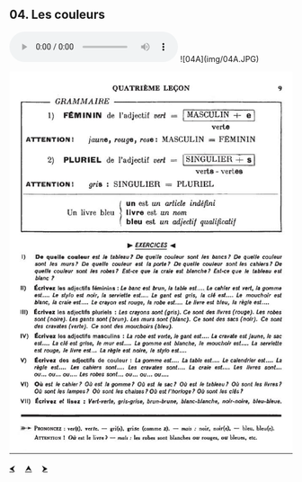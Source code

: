 ## 04. Les couleurs

  <audio controls>
    <source src="sound/04A.ogg"></source>
  </audio>
![04A](img/04A.JPG)

![04B](img/04B.JPG)

<p>
  <a href='03.html' title='Önceki sayfa'>⮜</a>&emsp;
  <a href='..' title='Ana sayfa'>⮝</a>&emsp;
  <a href='05.html' title='Sonraki sayfa'>⮞</a>
</p>